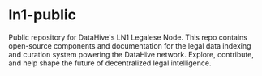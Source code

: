 # ln1-public
Public repository for DataHive's LN1 Legalese Node. This repo contains open-source components and documentation for the legal data indexing and curation system powering the DataHive network. Explore, contribute, and help shape the future of decentralized legal intelligence. 
